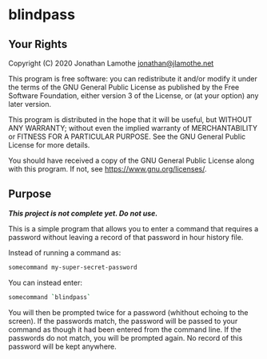 # blindpass

## Your Rights

Copyright (C) 2020 Jonathan Lamothe
<jonathan@jlamothe.net>

This program is free software: you can redistribute it and/or modify
it under the terms of the GNU General Public License as published by
the Free Software Foundation, either version 3 of the License, or (at
your option) any later version.

This program is distributed in the hope that it will be useful, but
WITHOUT ANY WARRANTY; without even the implied warranty of
MERCHANTABILITY or FITNESS FOR A PARTICULAR PURPOSE.  See the GNU
General Public License for more details.

You should have received a copy of the GNU General Public License
along with this program.  If not, see <https://www.gnu.org/licenses/>.

## Purpose

***This project is not complete yet.  Do not use.***

This is a simple program that allows you to enter a command that
requires a password without leaving a record of that password in hour
history file.

Instead of running a command as:

```bash
somecommand my-super-secret-password
```

You can instead enter:

```bash
somecommand `blindpass`
```

You will then be prompted twice for a password (whithout echoing to
the screen).  If the passwords match, the password will be passed to
your command as though it had been entered from the command line.  If
the passwords do not match, you will be prompted again.  No record of
this password will be kept anywhere.
